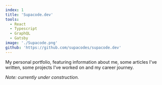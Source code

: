 ```yaml
---
index: 1
title: 'Supacode.dev'
tools:
  - React
  - Typescript
  - GraphQL
  - Gatsby
image: './Supacode.png'
github: 'https://github.com/supacodes/supacode.dev'
---
```


My personal portfolio, featuring information about me, some articles I've
written, some projects I've worked on and my career journey.

_Note: currently under construction._
